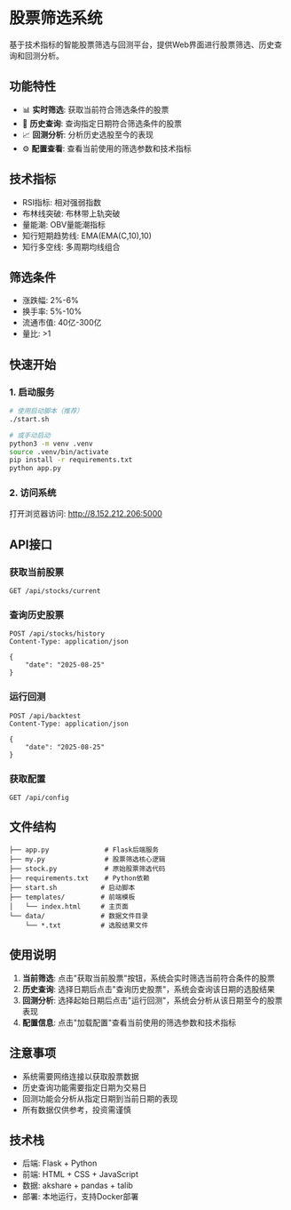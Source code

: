 # 股票筛选系统

基于技术指标的智能股票筛选与回测平台，提供Web界面进行股票筛选、历史查询和回测分析。

## 功能特性

- 📊 **实时筛选**: 获取当前符合筛选条件的股票
- 📅 **历史查询**: 查询指定日期符合筛选条件的股票
- 📈 **回测分析**: 分析历史选股至今的表现
- ⚙️ **配置查看**: 查看当前使用的筛选参数和技术指标

## 技术指标

- RSI指标: 相对强弱指数
- 布林线突破: 布林带上轨突破
- 量能潮: OBV量能潮指标
- 知行短期趋势线: EMA(EMA(C,10),10)
- 知行多空线: 多周期均线组合

## 筛选条件

- 涨跌幅: 2%-6%
- 换手率: 5%-10%
- 流通市值: 40亿-300亿
- 量比: >1

## 快速开始

### 1. 启动服务

```bash
# 使用启动脚本（推荐）
./start.sh

# 或手动启动
python3 -m venv .venv
source .venv/bin/activate
pip install -r requirements.txt
python app.py
```

### 2. 访问系统

打开浏览器访问: http://8.152.212.206:5000

## API接口

### 获取当前股票
```
GET /api/stocks/current
```

### 查询历史股票
```
POST /api/stocks/history
Content-Type: application/json

{
    "date": "2025-08-25"
}
```

### 运行回测
```
POST /api/backtest
Content-Type: application/json

{
    "date": "2025-08-25"
}
```

### 获取配置
```
GET /api/config
```

## 文件结构

```
├── app.py              # Flask后端服务
├── my.py               # 股票筛选核心逻辑
├── stock.py            # 原始股票筛选代码
├── requirements.txt    # Python依赖
├── start.sh           # 启动脚本
├── templates/         # 前端模板
│   └── index.html     # 主页面
└── data/              # 数据文件目录
    └── *.txt          # 选股结果文件
```

## 使用说明

1. **当前筛选**: 点击"获取当前股票"按钮，系统会实时筛选当前符合条件的股票
2. **历史查询**: 选择日期后点击"查询历史股票"，系统会查询该日期的选股结果
3. **回测分析**: 选择起始日期后点击"运行回测"，系统会分析从该日期至今的股票表现
4. **配置信息**: 点击"加载配置"查看当前使用的筛选参数和技术指标

## 注意事项

- 系统需要网络连接以获取股票数据
- 历史查询功能需要指定日期为交易日
- 回测功能会分析从指定日期到当前日期的表现
- 所有数据仅供参考，投资需谨慎

## 技术栈

- 后端: Flask + Python
- 前端: HTML + CSS + JavaScript
- 数据: akshare + pandas + talib
- 部署: 本地运行，支持Docker部署